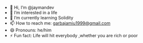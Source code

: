 - 👋 Hi, I’m @jaymandev
- 👀 I’m interested in a life 
- 🌱 I’m currently learning Solidity
- 📫 How to reach me: garbajamiu1999@gmail.com
- 😄 Pronouns: he/him
- ⚡ Fun fact: Life will hit everybody ,whether you are rich or poor

<!---
jaymandev/jaymandev is a ✨ special ✨ repository because its `README.md` (this file) appears on your GitHub profile.
You can click the Preview link to take a look at your changes.
--->
